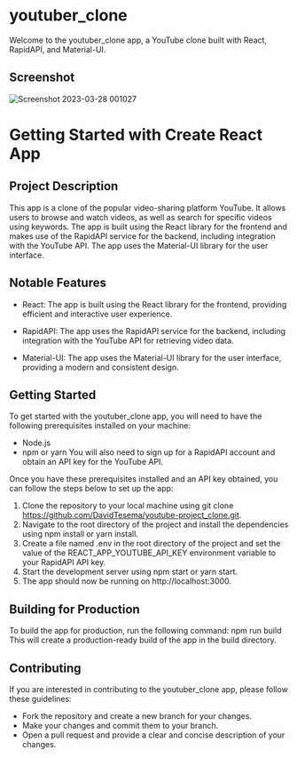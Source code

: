 # youtuber_clone
Welcome to the youtuber_clone app, a YouTube clone built with React, RapidAPI, and Material-UI.
## Screenshot
![Screenshot 2023-03-28 001027](https://user-images.githubusercontent.com/105584546/228067747-68e0d22d-23df-43e6-a102-b8cf627f1789.png)

# Getting Started with Create React App

## Project Description

This app is a clone of the popular video-sharing platform YouTube. It allows users to browse and watch videos, as well as search for specific videos using keywords. The app is built using the React library for the frontend and makes use of the RapidAPI service for the backend, including integration with the YouTube API. The app uses the Material-UI library for the user interface.

## Notable Features
* React: The app is built using the React library for the frontend, providing efficient and interactive user experience.

* RapidAPI: The app uses the RapidAPI service for the backend, including integration with the YouTube API for retrieving video data.

* Material-UI: The app uses the Material-UI library for the user interface, providing a modern and consistent design.

## Getting Started
To get started with the youtuber_clone app, you will need to have the following prerequisites installed on your machine:

* Node.js
* npm or yarn
You will also need to sign up for a RapidAPI account and obtain an API key for the YouTube API.

Once you have these prerequisites installed and an API key obtained, you can follow the steps below to set up the app:

1. Clone the repository to your local machine using git clone https://github.com/DavidTesema/youtube-project_clone.git.
2. Navigate to the root directory of the project and install the dependencies using npm install or yarn install.
3. Create a file named .env in the root directory of the project and set the value of the REACT_APP_YOUTUBE_API_KEY environment variable to your RapidAPI API key.
4. Start the development server using npm start or yarn start.
5. The app should now be running on http://localhost:3000.
## Building for Production
To build the app for production, run the following command: npm run build This will create a production-ready build of the app in the build directory.

## Contributing
If you are interested in contributing to the youtuber_clone app, please follow these guidelines:

* Fork the repository and create a new branch for your changes.
* Make your changes and commit them to your branch.
* Open a pull request and provide a clear and concise description of your changes.
